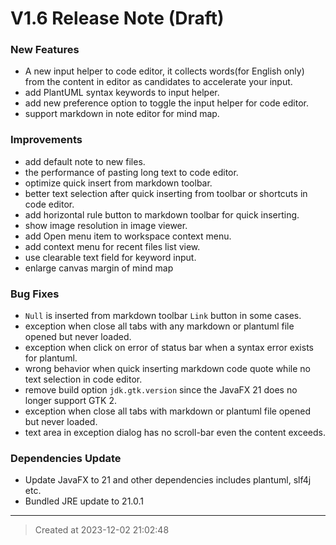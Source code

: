# V1.6 Release Note (Draft)

### New Features

* A new input helper to code editor, it collects words(for English only) from the content in editor as candidates to accelerate your input.
* add PlantUML syntax keywords to input helper.
* add new preference option to toggle the input helper for code editor.
* support markdown in note editor for mind map.


### Improvements

* add default note to new files.
* the performance of pasting long text to code editor.
* optimize quick insert from markdown toolbar.
* better text selection after quick inserting from toolbar or shortcuts in code editor.
* add horizontal rule button to markdown toolbar for quick inserting.
* show image resolution in image viewer.
* add Open menu item to workspace context menu.
* add context menu for recent files list view.
* use clearable text field for keyword input.
* enlarge canvas margin of mind map

### Bug Fixes

* `Null` is inserted from markdown toolbar `Link` button in some cases.
* exception when close all tabs with any markdown or plantuml file opened but never loaded. 
* exception when click on error of status bar when a syntax error exists for plantuml. 
* wrong behavior when quick inserting markdown code quote while no text selection in code editor. 
* remove build option `jdk.gtk.version` since the JavaFX 21 does no longer support GTK 2. 
* exception when close all tabs with markdown or plantuml file opened but never loaded. 
* text area in exception dialog has no scroll-bar even the content exceeds.

### Dependencies Update

* Update JavaFX to 21 and other dependencies includes plantuml, slf4j etc.
* Bundled JRE update to 21.0.1


---
> Created at 2023-12-02 21:02:48
